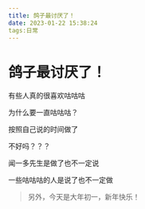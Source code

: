```yaml
---
title: 鸽子最讨厌了！
date: 2023-01-22 15:38:24
tags:日常
---
```


# 鸽子最讨厌了！

有些人真的很喜欢咕咕咕

为什么要一直咕咕咕？

按照自己说的时间做了

不好吗？？？

闻一多先生是做了也不一定说

一些咕咕咕的人是说了也不一定做

> 另外，今天是大年初一，新年快乐！
